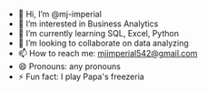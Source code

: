 - 👋 Hi, I’m @mj-imperial
- 👀 I’m interested in Business Analytics
- 🌱 I’m currently learning SQL, Excel, Python
- 💞️ I’m looking to collaborate on data analyzing
- 📫 How to reach me: mjimperial542@gmail.com
- 😄 Pronouns: any pronouns
- ⚡ Fun fact: I play Papa's freezeria

<!---
mj-imperial/mj-imperial is a ✨ special ✨ repository because its `README.md` (this file) appears on your GitHub profile.
You can click the Preview link to take a look at your changes.
--->
